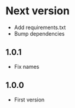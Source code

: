# Next version
+ Add requirements.txt
+ Bump dependencies

## 1.0.1
+ Fix names

## 1.0.0
+ First version